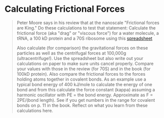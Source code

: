 # Calculating Frictional Forces #

> Peter Moore says in his review that at the nanoscale "Frictional forces are
> King." Do these calculations to test that statement:  Calculate the frictional
> force (aka "drag" or "viscous force") for a water molecule, a tRNA, a 100 kD
> protein and a 70S ribosome using this 
> [spreadsheet](https://docs.google.com/spreadsheet/ccc?key=0AoEMT6hLl5eZdFZtemFSTWM0em9ZdU1LU2Y5c2FyQkE#gid=2)
>
>
> Also calculate (for comparison) the gravitational forces on these particles as
> well as the centrifugal forces at 100,000g (ultracentrifuge!). Use the
> spreadsheet but also write out your calculations on paper to make sure units
> cancel properly. Compare your values with those in the review (for 70S) and in
> the book (for 100kD protein). Also compare the frictional forces to the forces
> holding atoms together in covalent bonds. As an example use a typical bond
> energy of 400 kJ/mole to calculate the energy of one bond and from this
> calculate the force constant (kappa) assuming a harmonic oscillator with PE =
> the bond energy. Approximate as F = 2PE/(bond length). See if you get numbers
> in the range for covalent bonds on p. 11 in the book. Reflect on what you
> learn from these calculations here.
